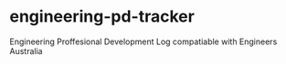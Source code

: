 # engineering-pd-tracker
Engineering Proffesional Development Log compatiable with Engineers Australia
